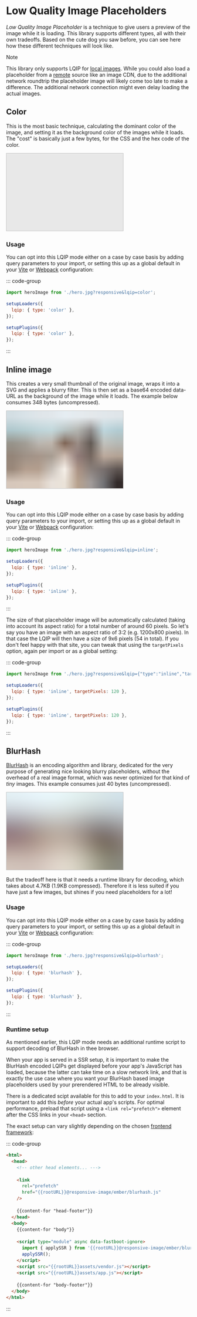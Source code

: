 # Low Quality Image Placeholders

_Low Quality Image Placeholder_ is a technique to give users a preview of the image while it is loading. This library supports different types, all with their own tradeoffs. Based on the cute dog you saw before, you can see here how these different techniques will look like.

> [!NOTE]
> This library only supports LQIP for [local images](./local-images.md). While you could also load a placeholder from a [remote](./remote-images.md) source like an image CDN, due to the additional network roundtrip the placeholder image will likely come too late to make a difference. The additional network connection might even delay loading the actual images.

## Color

This is the most basic technique, calculating the dominant color of the image, and setting it as the background color of the images while it loads.
The "cost" is basically just a few bytes, for the CSS and the hex code of the color.

![dominant color LQIP of a dog image](../assets/lqip-color.png)

### Usage

You can opt into this LQIP mode either on a case by case basis by adding query parameters to your import, or setting this up as a global default in your [Vite](../build/vite.md) or [Webpack](../build/webpack.md) configuration:

::: code-group

```js [Import query params]
import heroImage from './hero.jpg?responsive&lqip=color';
```

```js [Webpack global options]
setupLoaders({
  lqip: { type: 'color' },
});
```

```js [Vite global options]
setupPlugins({
  lqip: { type: 'color' },
});
```

:::

## Inline image

This creates a very small thumbnail of the original image, wraps it into a SVG and applies a blurry filter. This is then
set as a base64 encoded data-URL as the background of the image while it loads. The example below consumes 348 bytes (uncompressed).

![blurry LQIP of a dog image](../assets/lqip-inline.png)

### Usage

You can opt into this LQIP mode either on a case by case basis by adding query parameters to your import, or setting this up as a global default in your [Vite](../build/vite.md) or [Webpack](../build/webpack.md) configuration:

::: code-group

```js [Import query params]
import heroImage from './hero.jpg?responsive&lqip=inline';
```

```js [Webpack global options]
setupLoaders({
  lqip: { type: 'inline' },
});
```

```js [Vite global options]
setupPlugins({
  lqip: { type: 'inline' },
});
```

:::

The size of that placeholder image will be automatically calculated (taking into account its aspect ratio) for a total number of around 60 pixels. So let's say you have an image with an aspect ratio of 3:2 (e.g. 1200x800 pixels). In that case the LQIP will then have a size of 9x6 pixels (54 in total). If you don't feel happy with that site, you can tweak that using the `targetPixels` option, again per import or as a global setting:

::: code-group

```js [Import query params]
import heroImage from './hero.jpg?responsive&lqip={"type":"inline","targetPixels":120}';
```

```js [Webpack global options]
setupLoaders({
  lqip: { type: 'inline', targetPixels: 120 },
});
```

```js [Vite global options]
setupPlugins({
  lqip: { type: 'inline', targetPixels: 120 },
});
```

:::

## BlurHash

[BlurHash](https://blurha.sh/) is an encoding algorithm and library, dedicated for the very purpose of generating nice looking blurry placeholders, without the overhead of a real image format, which was never optimized for that kind of _tiny_ images. This example consumes just 40 bytes (uncompressed).

![blurry LQIP of a dog image](../assets/lqip-blurhash.png)

But the tradeoff here is that it needs a runtime library for decoding, which takes about 4.7KB (1.9KB compressed). Therefore it
is less suited if you have just a few images, but shines if you need placeholders for a lot!

### Usage

You can opt into this LQIP mode either on a case by case basis by adding query parameters to your import, or setting this up as a global default in your [Vite](../build/vite.md) or [Webpack](../build/webpack.md) configuration:

::: code-group

```js [Import query params]
import heroImage from './hero.jpg?responsive&lqip=blurhash';
```

```js [Webpack global options]
setupLoaders({
  lqip: { type: 'blurhash' },
});
```

```js [Vite global options]
setupPlugins({
  lqip: { type: 'blurhash' },
});
```

:::

### Runtime setup

As mentioned earlier, this LQIP mode needs an additional runtime script to support decoding of BlurHash in thee browser.

When your app is served in a SSR setup, it is important to make the BlurHash encoded LQIPs get displayed before your app's JavaScript has loaded, because the latter can take time on a slow network link, and that is exactly the use case where you want your BlurHash based image placeholders used by your prerendered HTML to be already visible.

There is a dedicated scipt available for this to add to your `index.html`. It is important to add this _before_ your actual app's scripts. For optimal performance, preload that script using a `<link rel="prefetch">` element after the CSS links in your `<head>` section.

The exact setup can vary slightly depending on the chosen [frontend framework](../frameworks/index.md):

::: code-group

```html [Ember]
<html>
  <head>
    <!-- other head elements... --->

    <link
      rel="prefetch"
      href="{{rootURL}}@responsive-image/ember/blurhash.js"
    />

    {{content-for "head-footer"}}
  </head>
  <body>
    {{content-for "body"}}

    <script type="module" async data-fastboot-ignore>
      import { applySSR } from '{{rootURL}}@responsive-image/ember/blurhash.js';
      applySSR();
    </script>
    <script src="{{rootURL}}assets/vendor.js"></script>
    <script src="{{rootURL}}assets/app.js"></script>

    {{content-for "body-footer"}}
  </body>
</html>
```

:::
